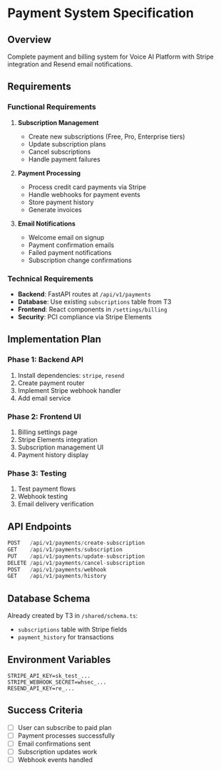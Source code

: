 # Payment System Specification

## Overview
Complete payment and billing system for Voice AI Platform with Stripe integration and Resend email notifications.

## Requirements

### Functional Requirements
1. **Subscription Management**
   - Create new subscriptions (Free, Pro, Enterprise tiers)
   - Update subscription plans
   - Cancel subscriptions
   - Handle payment failures

2. **Payment Processing**
   - Process credit card payments via Stripe
   - Handle webhooks for payment events
   - Store payment history
   - Generate invoices

3. **Email Notifications**
   - Welcome email on signup
   - Payment confirmation emails
   - Failed payment notifications
   - Subscription change confirmations

### Technical Requirements
- **Backend**: FastAPI routes at `/api/v1/payments`
- **Database**: Use existing `subscriptions` table from T3
- **Frontend**: React components in `/settings/billing`
- **Security**: PCI compliance via Stripe Elements

## Implementation Plan

### Phase 1: Backend API
1. Install dependencies: `stripe`, `resend`
2. Create payment router
3. Implement Stripe webhook handler
4. Add email service

### Phase 2: Frontend UI
1. Billing settings page
2. Stripe Elements integration
3. Subscription management UI
4. Payment history display

### Phase 3: Testing
1. Test payment flows
2. Webhook testing
3. Email delivery verification

## API Endpoints

```python
POST   /api/v1/payments/create-subscription
GET    /api/v1/payments/subscription
PUT    /api/v1/payments/update-subscription
DELETE /api/v1/payments/cancel-subscription
POST   /api/v1/payments/webhook
GET    /api/v1/payments/history
```

## Database Schema
Already created by T3 in `/shared/schema.ts`:
- `subscriptions` table with Stripe fields
- `payment_history` for transactions

## Environment Variables
```env
STRIPE_API_KEY=sk_test_...
STRIPE_WEBHOOK_SECRET=whsec_...
RESEND_API_KEY=re_...
```

## Success Criteria
- [ ] User can subscribe to paid plan
- [ ] Payment processes successfully
- [ ] Email confirmations sent
- [ ] Subscription updates work
- [ ] Webhook events handled